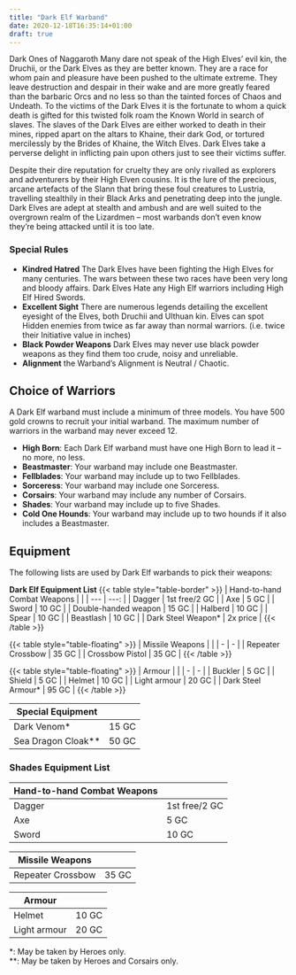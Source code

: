 ```yaml
---
title: "Dark Elf Warband"
date: 2020-12-18T16:35:14+01:00
draft: true
---
```

Dark Ones of Naggaroth Many dare not speak of the High Elves’ evil kin, the Druchii, or the Dark Elves as they are better known. They are a race for whom pain and pleasure have been pushed to the ultimate extreme. They leave destruction and despair in their wake and are more greatly feared than the barbaric Orcs and no less so than the tainted forces of Chaos and Undeath. To the victims of the Dark Elves it is the fortunate to whom a quick death is gifted for this twisted folk roam the Known World in search of slaves. The slaves of the Dark Elves are either worked to death in their mines, ripped apart on the altars to Khaine, their dark God, or tortured mercilessly by the Brides of Khaine, the Witch Elves. Dark Elves take a perverse delight in inflicting pain upon others just to see their victims suffer.

Despite their dire reputation for cruelty they are only rivalled as explorers and adventurers by their High Elven cousins. It is the lure of the precious, arcane artefacts of the Slann that bring these foul creatures to Lustria, travelling stealthily in their Black Arks and penetrating deep into the jungle. Dark Elves are adept at stealth and ambush and are well suited to the overgrown realm of the Lizardmen – most warbands don’t even know they’re being attacked until it is too late.
### Special Rules
- __Kindred Hatred__
  The Dark Elves have been fighting the High Elves for many centuries. The wars between these two races have been very long and bloody affairs. Dark Elves Hate any High Elf warriors including High Elf Hired Swords.
- __Excellent Sight__
  There are numerous legends detailing the excellent eyesight of the Elves, both Druchii and Ulthuan kin. Elves can spot Hidden enemies from twice as far away than normal warriors. (i.e. twice their Initiative value in inches)
- __Black Powder Weapons__
  Dark Elves may never use black powder weapons as they find them too crude, noisy and unreliable.
- __Alignment__ the Warband’s Alignment is Neutral / Chaotic.

## Choice of Warriors
A Dark Elf warband must include a minimum of three models. You have 500 gold crowns to recruit your initial warband. The maximum number of warriors in the warband may never exceed 12.
* __High Born__: Each Dark Elf warband must have one High Born to lead it – no more, no less.
* __Beastmaster__: Your warband may include one Beastmaster.
* __Fellblades__: Your warband may include up to two Fellblades.
* __Sorceress__: Your warband may include one Sorceress.
* __Corsairs__: Your warband may include any number of Corsairs.
* __Shades__: Your warband may include up to five Shades.
* __Cold One Hounds__: Your warband may include up to two hounds if it also includes a Beastmaster.

## Equipment
The following lists are used by Dark Elf warbands to pick their weapons:

__Dark Elf Equipment List__
{{< table style="table-border" >}}
| Hand-to-hand Combat Weapons | |
| --- | ---: |
| Dagger | 1st free/2 GC |
| Axe | 5 GC |
| Sword | 10 GC |
| Double-handed weapon | 15 GC |
| Halberd | 10 GC |
| Spear | 10 GC |
| Beastlash | 10 GC |
| Dark Steel Weapon* | 2x price |
{{< /table >}}

{{< table style="table-floating" >}}
| Missile Weapons | |
| - | - |
| Repeater Crossbow | 35 GC |
| Crossbow Pistol | 35 GC |
{{< /table >}}

{{< table style="table-floating" >}}
| Armour | |
| - | - |
| Buckler | 5 GC |
| Shield | 5 GC |
| Helmet | 10 GC |
| Light armour | 20 GC |
| Dark Steel Armour* | 95 GC |
{{< /table >}}

|Special Equipment| |
| - | - |
| Dark Venom* | 15 GC |
| Sea Dragon Cloak** | 50 GC |

### Shades Equipment List

| Hand-to-hand Combat Weapons | |
| - | - |
| Dagger | 1st free/2 GC |
| Axe | 5 GC |
| Sword | 10 GC |

|Missile Weapons| |
| - | - |
| Repeater Crossbow | 35 GC |

| Armour | |
| - | - |
| Helmet | 10 GC |
| Light armour | 20 GC |

*: May be taken by Heroes only.  
**: May be taken by Heroes and Corsairs only.
<!-- {{< table style="table-floating" >}}
| Key        | value           |
| ------------- |:-------------:|
| foo | bar |

{{< /table >}}
A
{{< test >}}
A -->